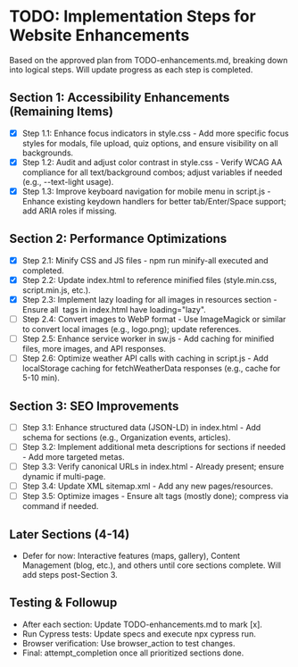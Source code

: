 # TODO: Implementation Steps for Website Enhancements

Based on the approved plan from TODO-enhancements.md, breaking down into logical steps. Will update progress as each step is completed.

## Section 1: Accessibility Enhancements (Remaining Items)
- [x] Step 1.1: Enhance focus indicators in style.css - Add more specific focus styles for modals, file upload, quiz options, and ensure visibility on all backgrounds.
- [x] Step 1.2: Audit and adjust color contrast in style.css - Verify WCAG AA compliance for all text/background combos; adjust variables if needed (e.g., --text-light usage).
- [x] Step 1.3: Improve keyboard navigation for mobile menu in script.js - Enhance existing keydown handlers for better tab/Enter/Space support; add ARIA roles if missing.

## Section 2: Performance Optimizations
- [x] Step 2.1: Minify CSS and JS files - npm run minify-all executed and completed.
- [x] Step 2.2: Update index.html to reference minified files (style.min.css, script.min.js, etc.).
- [x] Step 2.3: Implement lazy loading for all images in resources section - Ensure all <img> tags in index.html have loading="lazy".
- [ ] Step 2.4: Convert images to WebP format - Use ImageMagick or similar to convert local images (e.g., logo.png); update references.
- [ ] Step 2.5: Enhance service worker in sw.js - Add caching for minified files, more images, and API responses.
- [ ] Step 2.6: Optimize weather API calls with caching in script.js - Add localStorage caching for fetchWeatherData responses (e.g., cache for 5-10 min).

## Section 3: SEO Improvements
- [ ] Step 3.1: Enhance structured data (JSON-LD) in index.html - Add schema for sections (e.g., Organization events, articles).
- [ ] Step 3.2: Implement additional meta descriptions for sections if needed - Add more targeted metas.
- [ ] Step 3.3: Verify canonical URLs in index.html - Already present; ensure dynamic if multi-page.
- [ ] Step 3.4: Update XML sitemap.xml - Add any new pages/resources.
- [ ] Step 3.5: Optimize images - Ensure alt tags (mostly done); compress via command if needed.

## Later Sections (4-14)
- Defer for now: Interactive features (maps, gallery), Content Management (blog, etc.), and others until core sections complete. Will add steps post-Section 3.

## Testing & Followup
- After each section: Update TODO-enhancements.md to mark [x].
- Run Cypress tests: Update specs and execute npx cypress run.
- Browser verification: Use browser_action to test changes.
- Final: attempt_completion once all prioritized sections done.
